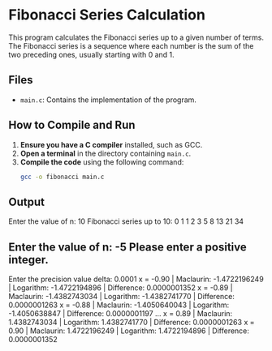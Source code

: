 # Fibonacci Series Calculation

This program calculates the Fibonacci series up to a given number of terms. The Fibonacci series is a sequence where each number is the sum of the two preceding ones, usually starting with 0 and 1.

## Files

- `main.c`: Contains the implementation of the program.

## How to Compile and Run

1. **Ensure you have a C compiler** installed, such as GCC.
2. **Open a terminal** in the directory containing `main.c`.
3. **Compile the code** using the following command:
   ```sh
   gcc -o fibonacci main.c

## Output
Enter the value of n: 10
Fibonacci series up to 10:
0 1 1 2 3 5 8 13 21 34

Enter the value of n: -5 Please enter a positive integer.
---
Enter the precision value delta: 0.0001
x = -0.90 | Maclaurin: -1.4722196249 | Logarithm: -1.4722194896 | Difference: 0.0000001352
x = -0.89 | Maclaurin: -1.4382743034 | Logarithm: -1.4382741770 | Difference: 0.0000001263
x = -0.88 | Maclaurin: -1.4050640043 | Logarithm: -1.4050638847 | Difference: 0.0000001197
...
x = 0.89 | Maclaurin: 1.4382743034 | Logarithm: 1.4382741770 | Difference: 0.0000001263
x = 0.90 | Maclaurin: 1.4722196249 | Logarithm: 1.4722194896 | Difference: 0.0000001352

